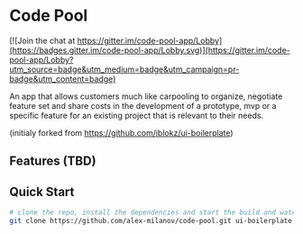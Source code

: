 # Code Pool

[![Join the chat at https://gitter.im/code-pool-app/Lobby](https://badges.gitter.im/code-pool-app/Lobby.svg)](https://gitter.im/code-pool-app/Lobby?utm_source=badge&utm_medium=badge&utm_campaign=pr-badge&utm_content=badge)

An app that allows customers much like carpooling to organize, negotiate feature set and share costs in the development of a prototype, mvp or a specific feature for an existing project that is relevant to their needs.

(initialy forked from https://github.com/iblokz/ui-boilerplate)

## Features (TBD)

## Quick Start
```sh
# clone the repo, install the dependencies and start the build and watch tasks
git clone https://github.com/alex-milanov/code-pool.git ui-boilerplate && cd $_ && npm i && npm start
```
